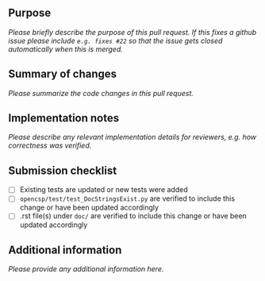 ## Purpose

_Please briefly describe the purpose of this pull request. If this fixes a github issue please include `e.g. fixes #22` so that the issue gets closed automatically when this is merged._

## Summary of changes

_Please summarize the code changes in this pull request._

## Implementation notes

_Please describe any relevant implementation details for reviewers, e.g. how correctness was verified._

## Submission checklist
- [ ] Existing tests are updated or new tests were added
- [ ] `opencsp/test/test_DocStringsExist.py` are verified to include this change or have been updated accordingly
- [ ] .rst file(s) under `doc/` are verified to include this change or have been updated accordingly

## Additional information

_Please provide any additional information here._